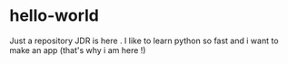 # hello-world
Just a repository
JDR is here . I like to learn python so fast and i want to make an app (that's why i am here !)

